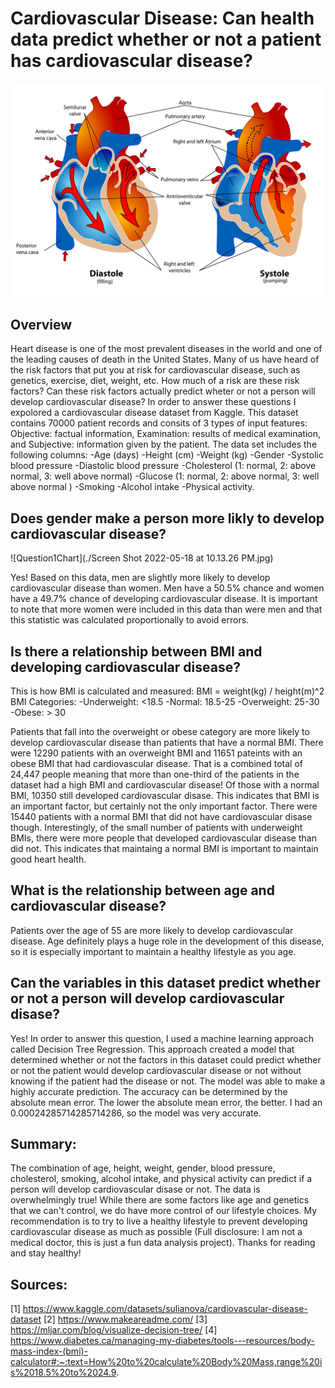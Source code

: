 # Cardiovascular Disease: Can health data predict whether or not a patient has cardiovascular disease?

![image1](./human-g34bd2f9e8_1280.png)


## Overview
Heart disease is one of the most prevalent diseases in the world and one of the leading causes of death in the United States. Many of us have heard of the risk factors that put you at risk for cardiovascular disease, such as genetics, exercise, diet, weight, etc. How much of a risk are these risk factors? Can these risk factors actually predict wheter or not a person will develop cardiovascular disease? In order to answer these questions I expolored a cardiovascular disease dataset from Kaggle. This dataset contains 70000 patient records and consits of 3 types of input features: Objective: factual information, Examination: results of medical examination, and Subjective: information given by the patient. The data set includes the following columns:
-Age (days)
-Height (cm)
-Weight (kg)
-Gender
-Systolic blood pressure
-Diastolic blood pressure
-Cholesterol (1: normal, 2: above normal, 3: well above normal)
-Glucose (1: normal, 2: above normal, 3: well above normal )
-Smoking
-Alcohol intake
-Physical activity.

## Does gender make a person more likly to develop cardiovascular disease?

![Question1Chart](./Screen Shot 2022-05-18 at 10.13.26 PM.jpg)

Yes! Based on this data, men are slightly more likely to develop cardiovascular disease than women. Men have a 50.5% chance and women have a 49.7% chance of developing cardiovascular disease. It is important to note that more women were included in this data than were men and that this statistic was calculated proportionally to avoid errors.

## Is there a relationship between BMI and developing cardiovascular disease?
This is how BMI is calculated and measured:
BMI = weight(kg) / height(m)^2
BMI Categories:
-Underweight: <18.5
-Normal: 18.5-25
-Overweight: 25-30
-Obese: > 30

Patients that fall into the overweight or obese category are more likely to develop cardiovascular disease than patients that have a normal BMI. There were 12290 patients with an overweight BMI and 11651 pateints with an obese BMI that had cardiovascular disease. That is a combined total of 24,447 people meaning that more than one-third of the patients in the dataset had a high BMI and cardiovascular disease! Of those with a normal BMI, 10350 still developed cardiovascular disase. This indicates that BMI is an important factor, but certainly not the only important factor. There were 15440 patients with a normal BMI that did not have cardiovascular disase though. Interestingly, of the small number of patients with underweight BMIs, there were more people that developed cardiovascular disease than did not. This indicates that maintaing a normal BMI is important to maintain good heart health.

## What is the relationship between age and cardiovascular disease?
Patients over the age of 55 are more likely to develop cardiovascular disease. Age definitely plays a huge role in the development of this disease, so it is especially important to maintain a healthy lifestyle as you age. 

## Can the variables in this dataset predict whether or not a person will develop cardiovascular disase?
Yes! In order to answer this question, I used a machine learning approach called Decision Tree Regression. This approach created a model that determined whether or not the factors in this dataset could predict whether or not the patient would develop cardiovascular disease or not without knowing if the patient had the disease or not. The model was able to make a highly accurate prediction. The accuracy can be determined by the absolute mean error. The lower the absolute mean error, the better. I had an 0.00024285714285714286, so the model was very accurate.

## Summary:
The combination of age, height, weight, gender, blood pressure, cholesterol, smoking, alcohol intake, and physical activity can predict if a person will develop cardiovascular disase or not. The data is overwhelmingly true! While there are some factors like age and genetics that we can't control, we do have more control of our lifestyle choices. My recommendation is to try to live a healthy lifestyle to prevent developing cardiovascular disease as much as possible (Full disclosure: I am not a medical doctor, this is just a fun data analysis project).  Thanks for reading and stay healthy!

## Sources:
[1] https://www.kaggle.com/datasets/sulianova/cardiovascular-disease-dataset
[2] https://www.makeareadme.com/ 
[3] https://mljar.com/blog/visualize-decision-tree/
[4] https://www.diabetes.ca/managing-my-diabetes/tools---resources/body-mass-index-(bmi)-calculator#:~:text=How%20to%20calculate%20Body%20Mass,range%20is%2018.5%20to%2024.9.
